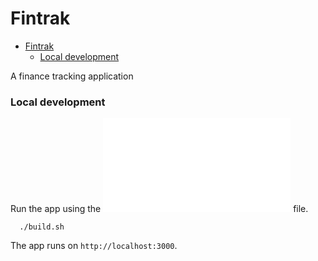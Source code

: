 # Fintrak

<!--toc:start-->
- [Fintrak](#fintrak)
    - [Local development](#local-development)
<!--toc:end-->

A finance tracking application

### Local development 
Run the app using the ![build script](./build.sh) file.
```
  ./build.sh
```

The app runs on `http://localhost:3000`.
